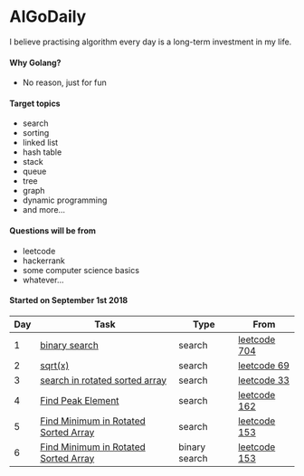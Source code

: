 AlGoDaily
===
I believe practising algorithm every day is a long-term investment in my life.

#### Why Golang?
- No reason, just for fun

#### Target topics
- search
- sorting
- linked list
- hash table
- stack
- queue
- tree
- graph
- dynamic programming
- and more...

#### Questions will be from
- leetcode
- hackerrank
- some computer science basics
- whatever...

#### Started on September 1st 2018

| Day  | Task | Type | From |
| --- | --- | --- | --- |
| 1 | [binary search](/leetcode/704-binary-search) | search | [leetcode 704](https://leetcode.com/problems/binary-search) |
| 2 | [sqrt(x)](/leetcode/69-sqrt-x) | search | [leetcode 69](https://leetcode.com/problems/sqrtx/) |
| 3 | [search in rotated sorted array](/leetcode/33-search-in-rotated-sorted-array) | search | [leetcode 33](https://leetcode.com/problems/search-in-rotated-sorted-array) |
| 4 | [Find Peak Element](/leetcode/162-find-peak-element) | search | [leetcode 162](https://leetcode.com/problems/find-peak-element/) |
| 5 | [Find Minimum in Rotated Sorted Array](/leetcode/153-find-minimum-in-rotated-sorted-array) | search | [leetcode 153](https://leetcode.com/problems/find-minimum-in-rotated-sorted-array) |
| 6 | [Find Minimum in Rotated Sorted Array](/leetcode/153-find-minimum-in-rotated-sorted-array) | binary search | [leetcode 153](https://leetcode.com/problems/find-minimum-in-rotated-sorted-array) |